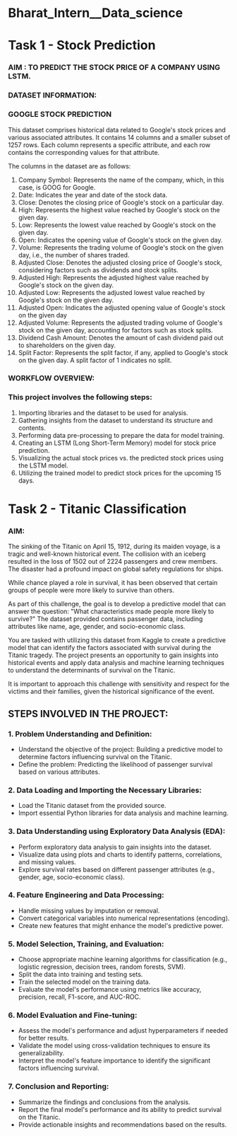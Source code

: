 # Bharat_Intern__Data_science
# Task 1 - Stock Prediction

### AIM : TO PREDICT THE STOCK PRICE OF A COMPANY USING LSTM.

### DATASET INFORMATION:


### GOOGLE STOCK PREDICTION

This dataset comprises historical data related to Google's stock prices and various associated attributes. It contains 14 columns and a smaller subset of 1257 rows. Each column represents a specific attribute, and each row contains the corresponding values for that attribute.

The columns in the dataset are as follows:

 1. Company Symbol: Represents the name of the company, which, in this case, is GOOG for Google.
 2. Date: Indicates the year and date of the stock data.
 3. Close: Denotes the closing price of Google's stock on a particular day.
 4. High: Represents the highest value reached by Google's stock on the given day. 
 5. Low: Represents the lowest value reached by Google's stock on the given day.
 6. Open: Indicates the opening value of Google's stock on the given day.
 7. Volume: Represents the trading volume of Google's stock on the given day, i.e., the number of shares traded.
 8. Adjusted Close: Denotes the adjusted closing price of Google's stock, considering factors such as dividends and stock splits.
 9. Adjusted High: Represents the adjusted highest value reached by Google's stock on the given day.
10. Adjusted Low: Represents the adjusted lowest value reached by Google's stock on the given day.
11. Adjusted Open: Indicates the adjusted opening value of Google's stock on the given day
12. Adjusted Volume: Represents the adjusted trading volume of Google's stock on the given day, accounting for factors such as stock splits.
13. Dividend Cash Amount: Denotes the amount of cash dividend paid out to shareholders on the given day.
14. Split Factor: Represents the split factor, if any, applied to Google's stock on the given day. A split factor of 1 indicates no split.


### WORKFLOW OVERVIEW:
### This project involves the following steps:

 1. Importing libraries and the dataset to be used for analysis.
 2. Gathering insights from the dataset to understand its structure and contents.
 3. Performing data pre-processing to prepare the data for model training.
 4. Creating an LSTM (Long Short-Term Memory) model for stock price prediction.
 5. Visualizing the actual stock prices vs. the predicted stock prices using the LSTM model.
 6. Utilizing the trained model to predict stock prices for the upcoming 15 days.



# Task 2 - Titanic Classification

### AIM:
The sinking of the Titanic on April 15, 1912, during its maiden voyage, is a tragic and well-known historical event. The collision with an iceberg resulted in the loss of 1502 out of 2224 passengers and crew members. The disaster had a profound impact on global safety regulations for ships.

While chance played a role in survival, it has been observed that certain groups of people were more likely to survive than others.

As part of this challenge, the goal is to develop a predictive model that can answer the question: "What characteristics made people more likely to survive?" The dataset provided contains passenger data, including attributes like name, age, gender, and socio-economic class.

You are tasked with utilizing this dataset from Kaggle to create a predictive model that can identify the factors associated with survival during the Titanic tragedy. The project presents an opportunity to gain insights into historical events and apply data analysis and machine learning techniques to understand the determinants of survival on the Titanic.

It is important to approach this challenge with sensitivity and respect for the victims and their families, given the historical significance of the event.



## STEPS INVOLVED IN THE PROJECT:

### 1. Problem Understanding and Definition:
   - Understand the objective of the project: Building a predictive model to determine factors influencing survival on the Titanic.
   - Define the problem: Predicting the likelihood of passenger survival based on various attributes.

### 2. Data Loading and Importing the Necessary Libraries:
   - Load the Titanic dataset from the provided source.
   - Import essential Python libraries for data analysis and machine learning.

### 3. Data Understanding using Exploratory Data Analysis (EDA):
   - Perform exploratory data analysis to gain insights into the dataset.
   - Visualize data using plots and charts to identify patterns, correlations, and missing values.
   - Explore survival rates based on different passenger attributes (e.g., gender, age, socio-economic class).

### 4. Feature Engineering and Data Processing:
   - Handle missing values by imputation or removal.
   - Convert categorical variables into numerical representations (encoding).
   - Create new features that might enhance the model's predictive power.

### 5. Model Selection, Training, and Evaluation:
   - Choose appropriate machine learning algorithms for classification (e.g., logistic regression, decision trees, random forests, SVM).
   - Split the data into training and testing sets.
   - Train the selected model on the training data.
   - Evaluate the model's performance using metrics like accuracy, precision, recall, F1-score, and AUC-ROC.

### 6. Model Evaluation and Fine-tuning:
   - Assess the model's performance and adjust hyperparameters if needed for better results.
   - Validate the model using cross-validation techniques to ensure its generalizability.
   - Interpret the model's feature importance to identify the significant factors influencing survival.

### 7. Conclusion and Reporting:
   - Summarize the findings and conclusions from the analysis.
   - Report the final model's performance and its ability to predict survival on the Titanic.
   - Provide actionable insights and recommendations based on the results.
